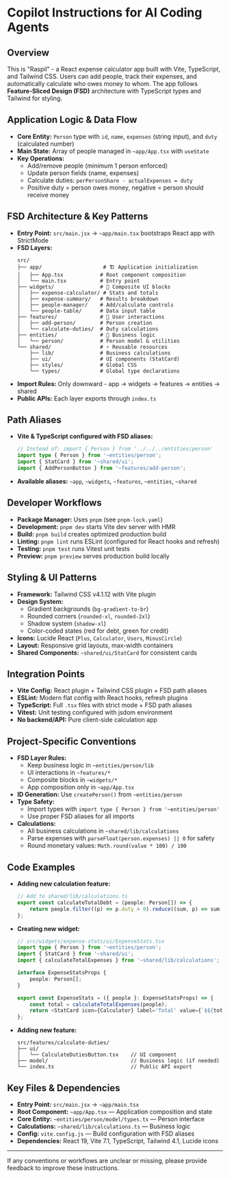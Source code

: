 # Copilot Instructions for AI Coding Agents

## Overview

This is "Raspil" - a React expense calculator app built with Vite, TypeScript, and Tailwind CSS. Users can add people, track their expenses, and automatically calculate who owes money to whom. The app follows **Feature-Sliced Design (FSD)** architecture with TypeScript types and Tailwind for styling.

## Application Logic & Data Flow

-   **Core Entity:** `Person` type with `id`, `name`, `expenses` (string input), and `duty` (calculated number)
-   **Main State:** Array of people managed in `~app/App.tsx` with `useState`
-   **Key Operations:**
    -   Add/remove people (minimum 1 person enforced)
    -   Update person fields (name, expenses)
    -   Calculate duties: `perPersonShare - actualExpenses = duty`
    -   Positive duty = person owes money, negative = person should receive money

## FSD Architecture & Key Patterns

-   **Entry Point:** `src/main.jsx` → `~app/main.tsx` bootstraps React app with StrictMode
-   **FSD Layers:**
    ```
    src/
    ├── app/                    # 🏗 Application initialization
    │   ├── App.tsx            # Root component composition
    │   └── main.tsx           # Entry point
    ├── widgets/               # 🧩 Composite UI blocks
    │   ├── expense-calculator/ # Stats and totals
    │   ├── expense-summary/   # Results breakdown
    │   ├── people-manager/    # Add/calculate controls
    │   └── people-table/      # Data input table
    ├── features/              # 🚀 User interactions
    │   ├── add-person/        # Person creation
    │   └── calculate-duties/  # Duty calculations
    ├── entities/              # 🎯 Business logic
    │   └── person/            # Person model & utilities
    └── shared/                # ⚡ Reusable resources
        ├── lib/               # Business calculations
        ├── ui/                # UI components (StatCard)
        ├── styles/            # Global CSS
        └── types/             # Global type declarations
    ```
-   **Import Rules:** Only downward - app → widgets → features → entities → shared
-   **Public APIs:** Each layer exports through `index.ts`

## Path Aliases

-   **Vite & TypeScript configured with FSD aliases:**
    ```typescript
    // Instead of: import { Person } from '../../../entities/person'
    import type { Person } from '~entities/person';
    import { StatCard } from '~shared/ui';
    import { AddPersonButton } from '~features/add-person';
    ```
-   **Available aliases:** `~app`, `~widgets`, `~features`, `~entities`, `~shared`

## Developer Workflows

-   **Package Manager:** Uses `pnpm` (see `pnpm-lock.yaml`)
-   **Development:** `pnpm dev` starts Vite dev server with HMR
-   **Build:** `pnpm build` creates optimized production build
-   **Linting:** `pnpm lint` runs ESLint (configured for React hooks and refresh)
-   **Testing:** `pnpm test` runs Vitest unit tests
-   **Preview:** `pnpm preview` serves production build locally

## Styling & UI Patterns

-   **Framework:** Tailwind CSS v4.1.12 with Vite plugin
-   **Design System:**
    -   Gradient backgrounds (`bg-gradient-to-br`)
    -   Rounded corners (`rounded-xl`, `rounded-2xl`)
    -   Shadow system (`shadow-xl`)
    -   Color-coded states (red for debt, green for credit)
-   **Icons:** Lucide React (`Plus`, `Calculator`, `Users`, `MinusCircle`)
-   **Layout:** Responsive grid layouts, max-width containers
-   **Shared Components:** `~shared/ui/StatCard` for consistent cards

## Integration Points

-   **Vite Config:** React plugin + Tailwind CSS plugin + FSD path aliases
-   **ESLint:** Modern flat config with React hooks, refresh plugins
-   **TypeScript:** Full `.tsx` files with strict mode + FSD path aliases
-   **Vitest:** Unit testing configured with jsdom environment
-   **No backend/API:** Pure client-side calculation app

## Project-Specific Conventions

-   **FSD Layer Rules:**
    -   Keep business logic in `~entities/person/lib`
    -   UI interactions in `~features/*`
    -   Composite blocks in `~widgets/*`
    -   App composition only in `~app/App.tsx`
-   **ID Generation:** Use `createPerson()` from `~entities/person`
-   **Type Safety:**
    -   Import types with `import type { Person } from '~entities/person'`
    -   Use proper FSD aliases for all imports
-   **Calculations:**
    -   All business calculations in `~shared/lib/calculations`
    -   Parse expenses with `parseFloat(person.expenses) || 0` for safety
    -   Round monetary values: `Math.round(value * 100) / 100`

## Code Examples

-   **Adding new calculation feature:**

    ```typescript
    // Add to shared/lib/calculations.ts
    export const calculateTotalDebt = (people: Person[]) => {
        return people.filter((p) => p.duty > 0).reduce((sum, p) => sum + p.duty, 0);
    };
    ```

-   **Creating new widget:**

    ```typescript
    // src/widgets/expense-stats/ui/ExpenseStats.tsx
    import type { Person } from '~entities/person';
    import { StatCard } from '~shared/ui';
    import { calculateTotalExpenses } from '~shared/lib/calculations';

    interface ExpenseStatsProps {
        people: Person[];
    }

    export const ExpenseStats = ({ people }: ExpenseStatsProps) => {
        const total = calculateTotalExpenses(people);
        return <StatCard icon={Calculator} label='Total' value={`$${total}`} />;
    };
    ```

-   **Adding new feature:**
    ```
    src/features/calculate-duties/
    ├── ui/
    │   └── CalculateDutiesButton.tsx    // UI component
    ├── model/                           // Business logic (if needed)
    └── index.ts                         // Public API export
    ```

## Key Files & Dependencies

-   **Entry Point:** `src/main.jsx` → `~app/main.tsx`
-   **Root Component:** `~app/App.tsx` — Application composition and state
-   **Core Entity:** `~entities/person/model/types.ts` — Person interface
-   **Calculations:** `~shared/lib/calculations.ts` — Business logic
-   **Config:** `vite.config.js` — Build configuration with FSD aliases
-   **Dependencies:** React 19, Vite 7.1, TypeScript, Tailwind 4.1, Lucide icons

---

If any conventions or workflows are unclear or missing, please provide feedback to improve these instructions.
